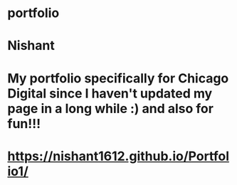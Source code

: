 # portfolio
# Nishant
# My portfolio specifically for Chicago Digital since I haven't updated my page in a long while :) and also for fun!!!

#  https://nishant1612.github.io/Portfolio1/
